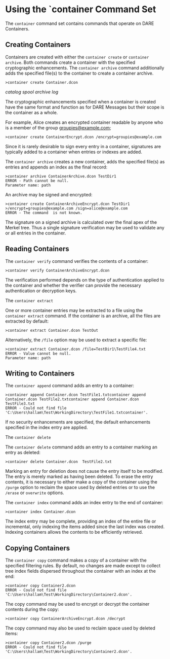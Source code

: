
# Using the `container Command Set

The `container` command set contains commands that operate on DARE Containers.

## Creating Containers

Containers are created with either the `container create` or 
`container archive`. Both commands create a container with the 
specified cryptographic enhancements. The `container archive`
command additionally adds the specified file(s) to the container to create 
a container archive.


````
>container create Container.dcon
````

*catalog* *spool* *archive* *log*


The cryptographic enhancements specified when a container is created have the 
same format and function as for DARE Messages but their scope is the container
as a whole.

For example, Alice creates an encrypted container readable by anyone who is a
member of the group groupies@example.com;


````
>container create ContainerEncrypt.dcon /encrypt=groupies@example.com
````

Since it is rarely desirable to sign every entry in a container, signatures
are typically added to a container when entries or indexes are added. 

The `container archive` creates a new container, adds the
specified file(s) as entries and appends an index as the final record:


````
>container archive ContainerArchive.dcon TestDir1
ERROR - Path cannot be null.
Parameter name: path
````

An archive may be signed and encrypted:


````
>container create ContainerArchiveEncrypt.dcon TestDir1
>/encrypt=groupies@example.com /sign=alice@example.com
ERROR - The command  is not known.
````

The signature on a signed archive is calculated over the final apex of the 
Merkel tree. Thus a single signature verification may be used to validate
any or all entries in the container.

## Reading Containers

The `container verify` command verifies the contents of a container: 


````
>container verify ContainerArchiveEncrypt.dcon
````

The verification performed depends on the type of authentication applied to the
container and whether the verifier can provide the necessary authentication or
decryption keys.


The `container extract` 

One or more container entries may be extracted to a file using the  
`container extract` command. If the container is an archive, all
the files are extracted by default:


````
>container extract Container.dcon TestOut
````

Alternatively, the `/file` option may be used to extract a specific file:


````
>container extract Container.dcon /file=TestDir1\TestFile4.txt
ERROR - Value cannot be null.
Parameter name: path
````


## Writing to Containers

The `container append` command adds an entry to a container:


````
>container append Container.dcon TestFile1.txtcontainer append Container.dcon TestFile2.txtcontainer append Container.dcon TestFile3.txt
ERROR - Could not find file 'C:\Users\hallam\Test\WorkingDirectory\TestFile1.txtcontainer'.
````

If no security enhancements are specified, the default enhancements specified 
in the index entry are applied.

The `container delete` 

The `container delete` command adds an entry to a container
marking an entry as deleted:


````
>container delete Container.dcon  TestFile2.txt
````

Marking an entry for deletion does not cause the entry itself to be modified.
The entry is merely marked as having been deleted. To erase the entry contents,
it is necessary to either make a copy of the container using the `/purge`
option to reclaim the space used by deleted entries or to use the 
`/erase` or `overwrite` options.


The `container index` command adds an index entry to the end of
container:


````
>container index Container.dcon
````

The index entry may be complete, providing an index of the entire file 
or incremental, only indexing the items added since the last index was created.
Indexing containers allows the contents to be efficiently retrieved.

## Copying Containers

The `container copy` command makes a copy of a container with
the specified filtering rules. By default, no changes are made except to 
collect tree index fields dispersed throughout the container with an index 
at the end:


````
>container copy Container2.dcon
ERROR - Could not find file 'C:\Users\hallam\Test\WorkingDirectory\Container2.dcon'.
````

The copy command may be used to encrypt or decrypt the container contents during 
the copy:


````
>container copy ContainerArchiveEncrypt.dcon /decrypt
````

The copy command may also be used to reclaim space used by deleted items:


````
>container copy Container2.dcon /purge
ERROR - Could not find file 'C:\Users\hallam\Test\WorkingDirectory\Container2.dcon'.
````


